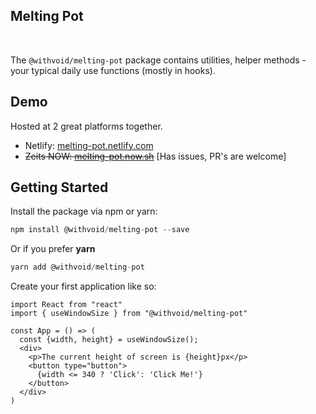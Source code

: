 ## Melting Pot

<p align="center">
  <img src="https://badgen.net/npm/v/@withvoid/melting-pot" alt="">
  <img src="https://badgen.net/badge/license/MIT/blue" alt="">
  <img src="https://badgen.net/npm/dt/@withvoid/melting-pot" alt="">
</p>

The `@withvoid/melting-pot` package contains utilities, helper methods - your typical daily use functions (mostly in hooks).

## Demo

Hosted at 2 great platforms together.

* Netlify: [melting-pot.netlify.com](https://melting-pot.netlify.com)
* <strike>Zeits NOW: [melting-pot.now.sh](https://melting-pot.now.sh/)</strike> [Has issues, PR's are welcome]

## Getting Started

Install the package via npm or yarn:

```js
npm install @withvoid/melting-pot --save
```

Or if you prefer <b>yarn</b>

```js
yarn add @withvoid/melting-pot
```

Create your first application like so:

```
import React from "react"
import { useWindowSize } from "@withvoid/melting-pot"

const App = () => (
  const {width, height} = useWindowSize();
  <div>
    <p>The current height of screen is {height}px</p>
    <button type="button">
      {width <= 340 ? 'Click': 'Click Me!'}
    </button>
  </div>
)
```